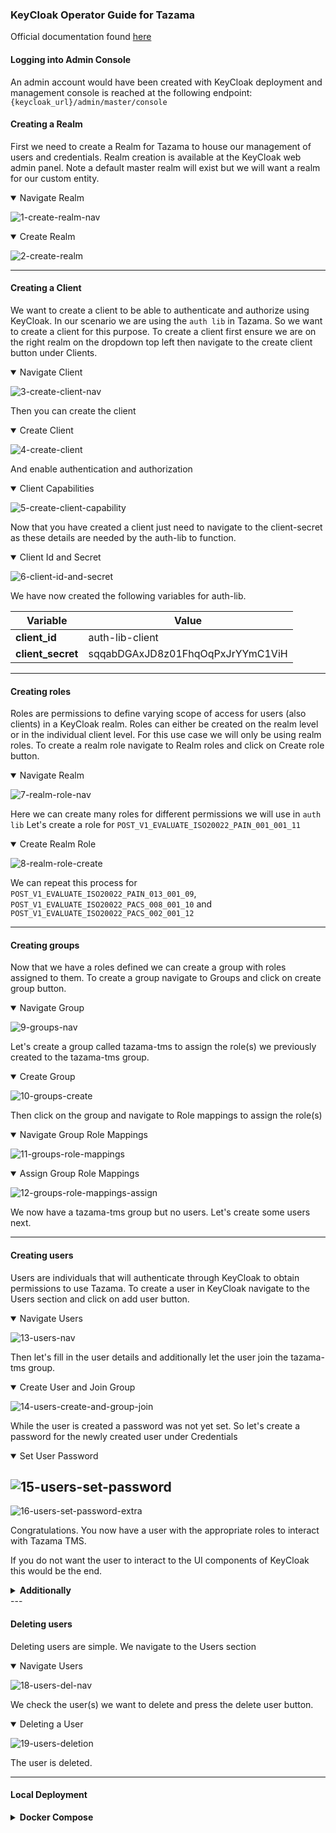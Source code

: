 ### KeyCloak Operator Guide for Tazama

Official documentation found [here](https://www.keycloak.org/docs/23.0.6/server_admin/index.html)
#### Logging into Admin Console

An admin account would have been created with KeyCloak deployment and management console is reached at the following endpoint:
`{keycloak_url}/admin/master/console`

#### Creating a Realm
First we need to create a Realm for Tazama to house our management of users and credentials. Realm creation is available at the KeyCloak web admin panel. Note a default master realm will exist but we will want a realm for our custom entity.

<details open>
    <summary> 
      Navigate Realm
    </summary>

![1-create-realm-nav](../images/keycloak/1-create-realm-nav.png)

</details>

<details open>
    <summary> 
      Create Realm
    </summary>

![2-create-realm](../images/keycloak/2-create-realm.png)
</details>

---

#### Creating a Client
We want to create a client to be able to authenticate and authorize using KeyCloak. In our scenario we are using the `auth lib` in Tazama. So we want to create a client for this purpose.
To create a client first ensure we are on the right realm on the dropdown top left then navigate to the create client button under Clients.

<details open>
    <summary> 
      Navigate Client
    </summary>

![3-create-client-nav](../images/keycloak/3-create-client-nav.png)

Then you can create the client 
</details>

<details open>
    <summary> 
      Create Client
    </summary>

![4-create-client](../images/keycloak/4-create-client.png)

And enable authentication and authorization
</details>


<details open>
    <summary> 
      Client Capabilities
    </summary>

![5-create-client-capability](../images/keycloak/5-create-client-capability.png)

Now that you have created a client just need to navigate to the client-secret as these details are needed by the auth-lib to function.
</details>

<details open>
    <summary> 
      Client Id and Secret
    </summary>

![6-client-id-and-secret](../images/keycloak/6-client-id-and-secret.png)

We have now created the following variables for auth-lib.

| Variable  | Value               | 
|-----------|---------------------|
| **client_id**  | auth-lib-client    | 
| **client_secret** | sqqabDGAxJD8z01FhqOqPxJrYYmC1ViH    | 

</details>

---

#### Creating roles 
Roles are permissions to define varying scope of access for users (also clients) in a KeyCloak realm. Roles can either be created on the realm level or in the individual client level. For this use case we will only be using realm roles.
To create a realm role navigate to Realm roles and click on Create role button.

<details open>
    <summary> 
      Navigate Realm
    </summary>

![7-realm-role-nav](../images/keycloak/7-realm-role-nav.png)

Here we can create many roles for different permissions we will use in `auth lib` 
Let's create a role for `POST_V1_EVALUATE_ISO20022_PAIN_001_001_11`
</details>

<details open>
    <summary> 
      Create Realm Role
    </summary>

![8-realm-role-create](../images/keycloak/8-realm-role-create.png)

We can repeat this process for `POST_V1_EVALUATE_ISO20022_PAIN_013_001_09`, `POST_V1_EVALUATE_ISO20022_PACS_008_001_10` and `POST_V1_EVALUATE_ISO20022_PACS_002_001_12`
</details>


---

#### Creating groups
Now that we have a roles defined we can create a group with roles assigned to them. To create a group navigate to Groups and click on create group button.

<details open>
    <summary> 
      Navigate Group
    </summary>

![9-groups-nav](../images/keycloak/9-groups-nav.png)

Let's create a group called tazama-tms to assign the role(s) we previously created to the tazama-tms group.
</details>

<details open>
    <summary> 
      Create Group
    </summary>

![10-groups-create](../images/keycloak/10-groups-create.png)

Then click on the group and navigate to Role mappings to assign the role(s)

</details>

<details open>
    <summary> 
      Navigate Group Role Mappings
    </summary>

![11-groups-role-mappings](../images/keycloak/11-groups-role-mappings.png)
</details>

<details open>
    <summary> 
      Assign Group Role Mappings
    </summary>

![12-groups-role-mappings-assign](../images/keycloak/12-groups-role-mappings-assign.png)

We now have a tazama-tms group but no users. Let's create some users next.
</details>

---

#### Creating users
Users are individuals that will authenticate through KeyCloak to obtain permissions to use Tazama.
To create a user in KeyCloak navigate to the Users section and click on add user button.

<details open>
    <summary> 
      Navigate Users
    </summary>

![13-users-nav](../images/keycloak/13-users-nav.png)

Then let's fill in the user details and additionally let the user join the tazama-tms group.
</details>

<details open>
    <summary> 
      Create User and Join Group
    </summary>

![14-users-create-and-group-join](../images/keycloak/14-users-create-and-group-join.png)

While the user is created a password was not yet set. So let's create a password for the newly created user under Credentials
</details>

<details open>
    <summary> 
      Set User Password
    </summary>

![15-users-set-password](../images/keycloak/15-users-set-password.png)
---
![16-users-set-password-extra](../images/keycloak/16-users-set-password-extra.png)

Congratulations. You now have a user with the appropriate roles to interact with Tazama TMS.

If you do not want the user to interact to the UI components of KeyCloak this would be the end.
</details>

<details>
    <summary>
        <strong>Additionally</strong>
    </summary> 
    If the user is expected to change their password the temporary password option should stay toggled at password creation or on the client page you can set required actions to `update password` and `verify email`.
    This will require the user to login to the KeyCloak account portal. The link is found by the Clients sidebar for the account entries home URL.
    <details>
        <summary> 
        Account Portal
        </summary>

![17-account-portal](../images/keycloak/17-account-portal.png)

   </details>
</details>
---

#### Deleting users
Deleting users are simple.
We navigate to the Users section

<details open>
    <summary> 
      Navigate Users
    </summary>

![18-users-del-nav](../images/keycloak/18-users-del-nav.png)

We check the user(s) we want to delete and press the delete user button.
</details>

<details open>
    <summary> 
      Deleting a User
    </summary>

![19-users-deletion](../images/keycloak/19-users-deletion.png)

The user is deleted.
</details>

---

#### Local Deployment
<details>
    <summary>
        <strong>Docker Compose</strong>
    </summary> 
    <details open>
        <summary> 
        docker-compose.yaml
        </summary>

```yaml
services:
    postgres:
        image: postgres:16.2
        volumes:
        - postgres_data:/var/lib/postgresql/data
        environment:
        POSTGRES_DB: ${POSTGRES_DB}
        POSTGRES_USER: ${POSTGRES_USER}
        POSTGRES_PASSWORD: ${POSTGRES_PASSWORD}
        networks:
        - kc_net

    keycloak:
        image: quay.io/keycloak/keycloak:23.0.6
        command: start
        environment:
        KC_HOSTNAME: localhost                  # local use only 
        KC_HOSTNAME_STRICT_BACKCHANNEL: false   # local use only
        KC_HTTP_ENABLED: true                   # local use only
        KC_HOSTNAME_STRICT_HTTPS: false         # local use only
        KC_HOSTNAME_PORT: 8080
        KC_HEALTH_ENABLED: true
        KEYCLOAK_ADMIN: ${KEYCLOAK_ADMIN}
        KEYCLOAK_ADMIN_PASSWORD: ${KEYCLOAK_ADMIN_PASSWORD}
        KC_DB: postgres
        KC_DB_URL: jdbc:postgresql://postgres/${POSTGRES_DB}
        KC_DB_USERNAME: ${POSTGRES_USER}
        KC_DB_PASSWORD: ${POSTGRES_PASSWORD}
        ports:
        - 8080:8080
        restart: always
        depends_on:
        - postgres
        networks:
        - kc_net

volumes:
    postgres_data:
        driver: local

networks:
    kc_net:
        driver: bridge
```
</details>
<details open>
        <summary> 
        .env
        </summary>

```yaml
POSTGRES_DB=keycloak_db
POSTGRES_USER=keycloak_db_user
POSTGRES_PASSWORD=keycloak_db_user_password
KEYCLOAK_ADMIN=admin
KEYCLOAK_ADMIN_PASSWORD=admin
```
   </details>
</details>






